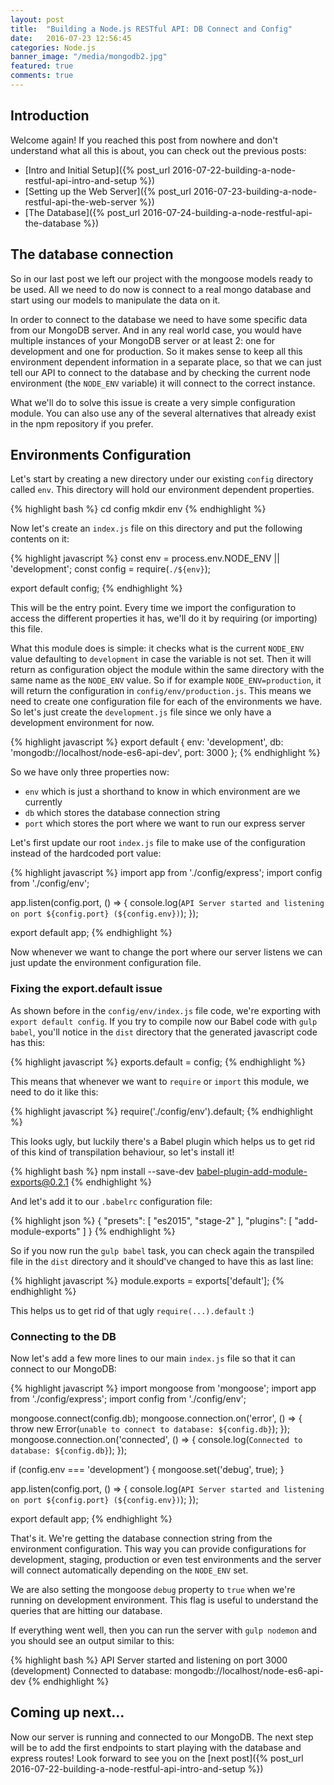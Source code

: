 ```yaml
---
layout: post
title:  "Building a Node.js RESTful API: DB Connect and Config"
date:   2016-07-23 12:56:45
categories: Node.js
banner_image: "/media/mongodb2.jpg"
featured: true
comments: true
---
```


## Introduction

Welcome again! If you reached this post from nowhere and don't understand what all this is about, you can check out
the previous posts: 

- [Intro and Initial Setup]({% post_url 2016-07-22-building-a-node-restful-api-intro-and-setup  %})
- [Setting up the Web Server]({% post_url 2016-07-23-building-a-node-restful-api-the-web-server  %})
- [The Database]({% post_url 2016-07-24-building-a-node-restful-api-the-database  %})

## The database connection

So in our last post we left our project with the mongoose models ready to be used. All we need to do now is connect to 
a real mongo database and start using our models to manipulate the data on it. 

<!--more-->

In order to connect to the database we need to have some specific data from our MongoDB server. And in any real world
case, you would have multiple instances of your MongoDB server or at least 2: one for development and one for production.
So it makes sense to keep all this environment dependent information in a separate place, so that we can just tell our
API to connect to the database and by checking the current node environment (the `NODE_ENV` variable) it will connect
to the correct instance.

What we'll do to solve this issue is create a very simple configuration module. You can also use any of the several 
alternatives that already exist in the npm repository if you prefer.

## Environments Configuration

Let's start by creating a new directory under our existing `config` directory called `env`. This directory will hold
our environment dependent properties.

{% highlight bash %}
cd config
mkdir env
{% endhighlight %}

Now let's create an `index.js` file on this directory and put the following contents on it:

{% highlight javascript %}
const env = process.env.NODE_ENV || 'development';
const config = require(`./${env}`);

export default config;
{% endhighlight %}

This will be the entry point. Every time we import the configuration to access the different properties it has, we'll
do it by requiring (or importing) this file.

What this module does is simple: it checks what is the current `NODE_ENV` value defaulting to `development` in case the
variable is not set. Then it will return as configuration object the module within the same directory with the same name
as the `NODE_ENV` value. So if for example `NODE_ENV=production`, it will return the configuration in `config/env/production.js`.
This means we need to create one configuration file for each of the environments we have. So let's just create the
`development.js` file since we only have a development environment for now.

{% highlight javascript %}
export default {
  env: 'development',
  db: 'mongodb://localhost/node-es6-api-dev',
  port: 3000
};
{% endhighlight %}

So we have only three properties now:

- `env` which is just a shorthand to know in which environment are we currently
- `db` which stores the database connection string
- `port` which stores the port where we want to run our express server

Let's first update our root `index.js` file to make use of the configuration instead of the hardcoded port value:

{% highlight javascript %}
import app from './config/express';
import config from './config/env';

app.listen(config.port, () => {
  console.log(`API Server started and listening on port ${config.port} (${config.env})`);
});

export default app;
{% endhighlight %}

Now whenever we want to change the port where our server listens we can just update the environment configuration file.

### Fixing the export.default issue

As shown before in the `config/env/index.js` file code, we're exporting with `export default config`. If you try to compile
now our Babel code with `gulp babel`, you'll notice in the `dist` directory that the generated javascript code has this:

{% highlight javascript %}
exports.default = config;
{% endhighlight %}

This means that whenever we want to `require` or `import` this module, we need to do it like this:

{% highlight javascript %}
require('./config/env').default;
{% endhighlight %}

This looks ugly, but luckily there's a Babel plugin which helps us to get rid of this kind of transpilation behaviour, 
so let's install it!

{% highlight bash %}
npm install --save-dev babel-plugin-add-module-exports@0.2.1
{% endhighlight %}

And let's add it to our `.babelrc` configuration file:

{% highlight json %}
{
  "presets": [
    "es2015",
    "stage-2"
  ],
  "plugins": [
    "add-module-exports"
  ]
}
{% endhighlight %}

So if you now run the `gulp babel` task, you can check again the transpiled file in the `dist` directory and it should've
changed to have this as last line:

{% highlight javascript %}
module.exports = exports['default'];
{% endhighlight %}

This helps us to get rid of that ugly `require(...).default` :)


### Connecting to the DB

Now let's add a few more lines to our main `index.js` file so that it can connect to our MongoDB:

{% highlight javascript %}
import mongoose from 'mongoose';
import app from './config/express';
import config from './config/env';

mongoose.connect(config.db);
mongoose.connection.on('error', () => {
  throw new Error(`unable to connect to database: ${config.db}`);
});
mongoose.connection.on('connected', () => {
  console.log(`Connected to database: ${config.db}`);
});

if (config.env === 'development') {
  mongoose.set('debug', true);
}

app.listen(config.port, () => {
  console.log(`API Server started and listening on port ${config.port} (${config.env})`);
});

export default app;
{% endhighlight %}

That's it. We're getting the database connection string from the environment configuration. This way you can provide
configurations for development, staging, production or even test environments and the server will connect automatically
depending on the `NODE_ENV` set.
 
We are also setting the mongoose `debug` property to `true` when we're running on development environment. This flag is
useful to understand the queries that are hitting our database.

If everything went well, then you can run the server with `gulp nodemon` and you should see an output similar to this:

{% highlight bash %}
API Server started and listening on port 3000 (development)
Connected to database: mongodb://localhost/node-es6-api-dev
{% endhighlight %}


## Coming up next...

Now our server is running and connected to our MongoDB. The next step will be to add the first endpoints to start
playing with the database and express routes! Look forward to see you on the [next post]({% post_url 2016-07-22-building-a-node-restful-api-intro-and-setup  %})


